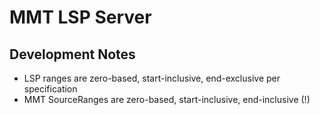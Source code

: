 # MMT LSP Server

## Development Notes

- LSP ranges are zero-based, start-inclusive, end-exclusive per specification
- MMT SourceRanges are zero-based, start-inclusive, end-inclusive (!)